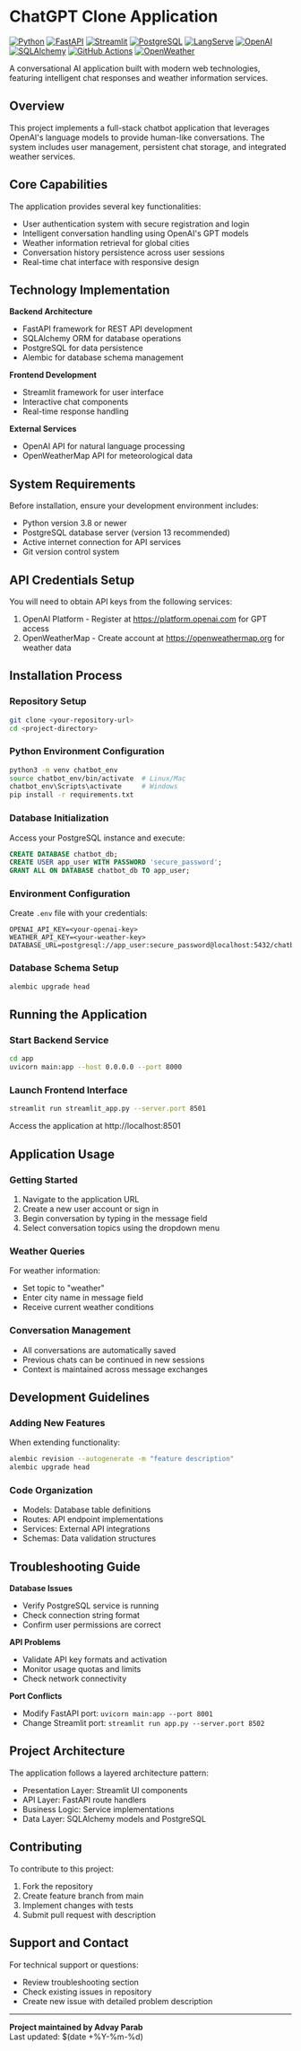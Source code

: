 # ChatGPT Clone Application
[![Python](https://img.shields.io/badge/Python-3.8+-blue.svg)](https://www.python.org/downloads/)
[![FastAPI](https://img.shields.io/badge/FastAPI-0.68+-green.svg)](https://fastapi.tiangolo.com/)
[![Streamlit](https://img.shields.io/badge/Streamlit-1.0+-red.svg)](https://streamlit.io/)
[![PostgreSQL](https://img.shields.io/badge/PostgreSQL-13+-blue.svg)](https://www.postgresql.org/)
[![LangServe](https://img.shields.io/badge/LangServe-0.1+-purple.svg)](https://python.langchain.com/docs/langserve)
[![OpenAI](https://img.shields.io/badge/OpenAI-API-black.svg)](https://openai.com/)
[![SQLAlchemy](https://img.shields.io/badge/SQLAlchemy-ORM-orange.svg)](https://www.sqlalchemy.org/)
[![GitHub Actions](https://img.shields.io/badge/GitHub_Actions-CI/CD-black.svg)](https://docs.github.com/en/actions)
[![OpenWeather](https://img.shields.io/badge/OpenWeather-API-orange.svg)](https://openweathermap.org/api)

A conversational AI application built with modern web technologies, featuring intelligent chat responses and weather information services.

## Overview

This project implements a full-stack chatbot application that leverages OpenAI's language models to provide human-like conversations. The system includes user management, persistent chat storage, and integrated weather services.

## Core Capabilities

The application provides several key functionalities:
- User authentication system with secure registration and login
- Intelligent conversation handling using OpenAI's GPT models
- Weather information retrieval for global cities
- Conversation history persistence across user sessions
- Real-time chat interface with responsive design

## Technology Implementation

**Backend Architecture**
- FastAPI framework for REST API development
- SQLAlchemy ORM for database operations
- PostgreSQL for data persistence
- Alembic for database schema management

**Frontend Development**  
- Streamlit framework for user interface
- Interactive chat components
- Real-time response handling

**External Services**
- OpenAI API for natural language processing
- OpenWeatherMap API for meteorological data

## System Requirements

Before installation, ensure your development environment includes:
- Python version 3.8 or newer
- PostgreSQL database server (version 13 recommended)
- Active internet connection for API services
- Git version control system

## API Credentials Setup

You will need to obtain API keys from the following services:
1. OpenAI Platform - Register at https://platform.openai.com for GPT access
2. OpenWeatherMap - Create account at https://openweathermap.org for weather data

## Installation Process

### Repository Setup
```bash
git clone <your-repository-url>
cd <project-directory>
```

### Python Environment Configuration
```bash
python3 -m venv chatbot_env
source chatbot_env/bin/activate  # Linux/Mac
chatbot_env\Scripts\activate     # Windows
pip install -r requirements.txt
```

### Database Initialization
Access your PostgreSQL instance and execute:
```sql
CREATE DATABASE chatbot_db;
CREATE USER app_user WITH PASSWORD 'secure_password';
GRANT ALL ON DATABASE chatbot_db TO app_user;
```

### Environment Configuration
Create `.env` file with your credentials:
```
OPENAI_API_KEY=<your-openai-key>
WEATHER_API_KEY=<your-weather-key>
DATABASE_URL=postgresql://app_user:secure_password@localhost:5432/chatbot_db
```

### Database Schema Setup
```bash
alembic upgrade head
```

## Running the Application

### Start Backend Service
```bash
cd app
uvicorn main:app --host 0.0.0.0 --port 8000
```

### Launch Frontend Interface  
```bash
streamlit run streamlit_app.py --server.port 8501
```

Access the application at http://localhost:8501

## Application Usage

### Getting Started
1. Navigate to the application URL
2. Create a new user account or sign in
3. Begin conversation by typing in the message field
4. Select conversation topics using the dropdown menu

### Weather Queries
For weather information:
- Set topic to "weather" 
- Enter city name in message field
- Receive current weather conditions

### Conversation Management
- All conversations are automatically saved
- Previous chats can be continued in new sessions
- Context is maintained across message exchanges

## Development Guidelines

### Adding New Features
When extending functionality:
```bash
alembic revision --autogenerate -m "feature description"
alembic upgrade head
```

### Code Organization
- Models: Database table definitions
- Routes: API endpoint implementations  
- Services: External API integrations
- Schemas: Data validation structures

## Troubleshooting Guide

**Database Issues**
- Verify PostgreSQL service is running
- Check connection string format
- Confirm user permissions are correct

**API Problems**
- Validate API key formats and activation
- Monitor usage quotas and limits
- Check network connectivity

**Port Conflicts**
- Modify FastAPI port: `uvicorn main:app --port 8001`
- Change Streamlit port: `streamlit run app.py --server.port 8502`

## Project Architecture

The application follows a layered architecture pattern:
- Presentation Layer: Streamlit UI components
- API Layer: FastAPI route handlers
- Business Logic: Service implementations
- Data Layer: SQLAlchemy models and PostgreSQL

## Contributing

To contribute to this project:
1. Fork the repository
2. Create feature branch from main
3. Implement changes with tests
4. Submit pull request with description

## Support and Contact

For technical support or questions:
- Review troubleshooting section
- Check existing issues in repository
- Create new issue with detailed problem description

---

**Project maintained by Advay Parab**  
Last updated: $(date +%Y-%m-%d)
